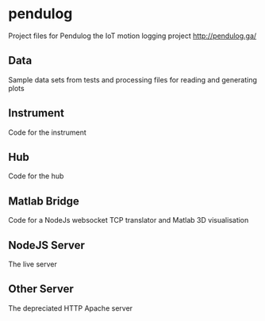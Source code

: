 # pendulog
Project files for Pendulog the IoT motion logging project
http://pendulog.ga/

## Data
Sample data sets from tests and processing files for reading and generating plots

## Instrument
Code for the instrument

## Hub
Code for the hub

## Matlab Bridge
Code for a NodeJs websocket TCP translator and Matlab 3D visualisation 

## NodeJS Server
The live server


## Other Server
The depreciated HTTP Apache server
